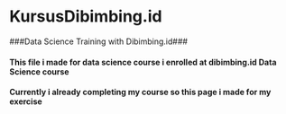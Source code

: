 # KursusDibimbing.id #
###Data Science Training with Dibimbing.id###

#### This file i made for data science course i enrolled at dibimbing.id Data Science course ####
#### Currently i already completing my course so this page i made for my exercise ###
 
